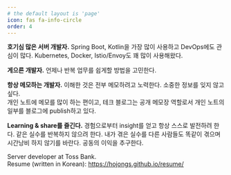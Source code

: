 ```yaml
---
# the default layout is 'page'
icon: fas fa-info-circle
order: 4
---
```


**호기심 많은 서버 개발자.**
Spring Boot, Kotlin을 가장 많이 사용하고 DevOps에도 관심이 많다. Kubernetes, Docker, Istio/Envoy도 꽤 많이 사용해왔다.


**게으른 개발자.**
언제나 반복 업무를 쉽게할 방법을 고민한다.

**항상 메모하는 개발자.**
이해한 것은 전부 메모하려고 노력한다. 소중한 정보를 잊지 않고 싶다.  
개인 노트에 메모를 많이 하는 편이고, 테크 블로그는 공개 메모장 역할로서 개인 노트의 일부를 블로그에 publish하고 있다.

**Learning & share를 즐긴다.**
경험으로부터 insight를 얻고 항상 스스로 발전하려 한다. 같은 실수를 반복하지 않으려 한다.
내가 겪은 실수를 다른 사람들도 똑같이 겪으며 시간낭비 하지 않기를 바란다. 공동의 이익을 추구한다.

Server developer at Toss Bank.  
Resume (written in Korean): <https://hojongs.github.io/resume/>
